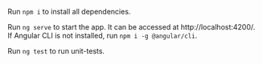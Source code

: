 Run `npm i` to install all dependencies.

Run `ng serve` to start the app. It can be accessed at http://localhost:4200/.
If Angular CLI is not installed, run `npm i -g @angular/cli`.

Run `ng test` to run unit-tests.